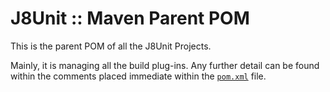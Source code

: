 # J8Unit :: Maven Parent POM

This is the parent POM of all the J8Unit Projects.

Mainly, it is managing all the build plug-ins.
Any further detail can be found within the comments placed immediate within the [`pom.xml`](pom.xml) file.